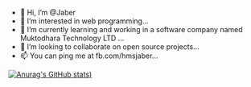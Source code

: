 - 👋 Hi, I’m @Jaber
- 👀 I’m interested in web programming...
- 🌱 I’m currently learning and working in a software company named Muktodhara Technology LTD ...
- 💞️ I’m looking to collaborate on open source projects...
- 📫 You can ping me at fb.com/hmsjaber...

[![Anurag's GitHub stats](https://github-readme-stats.vercel.app/api?username=hmsjaber&show_icons=true&theme=radical))](https://github.com/anuraghazra/github-readme-stats)


<!---
hmsjaber/hmsjaber is a ✨ special ✨ repository because its `README.md` (this file) appears on your GitHub profile.
You can click the Preview link to take a look at your changes.
--->
